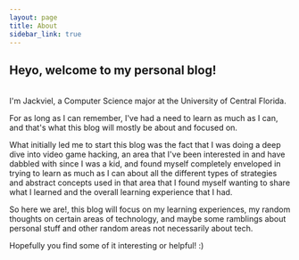 ```yaml
---
layout: page
title: About
sidebar_link: true
---
```


## Heyo, welcome to my personal blog!
<br />
I'm Jackviel, a Computer Science major at the University of Central Florida. 

For as long as I can remember, I've had a need to learn as much as I can, and that's what this blog
will mostly be about and focused on. 

What initially led me to start this blog was the fact that I was doing a deep dive into
video game hacking, an area that I've been interested in and have dabbled with since I was a kid, and found myself completely
enveloped in trying to learn as much as I can about all the different types of strategies and abstract concepts used in that area
that I found myself wanting to share what I learned and the overall learning experience that I had.

So here we are!, this blog will focus on my learning experiences, my random thoughts on certain areas of technology, and maybe some
ramblings about personal stuff and other random areas not necessarily about tech.

Hopefully you find some of it interesting or helpful! :)
